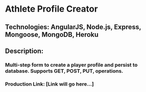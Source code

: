 # Athlete Profile Creator

## Technologies: AngularJS, Node.js, Express, Mongoose, MongoDB, Heroku

## Description:
### Multi-step form to create a player profile and persist to database. Supports GET, POST, PUT, operations.

### Production Link: [Link will go here...]

